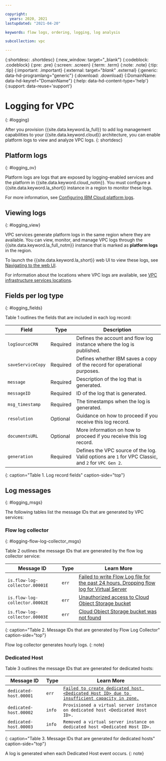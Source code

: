 ```yaml
---

copyright:
  years: 2020, 2021
lastupdated: "2021-04-20"

keywords: flow logs, ordering, logging, log analysis

subcollection: vpc

---
```


{:shortdesc: .shortdesc}
{:new_window: target="_blank"}
{:codeblock: .codeblock}
{:pre: .pre}
{:screen: .screen}
{:term: .term}
{:note: .note}
{:tip: .tip}
{:important: .important}
{:external: target="_blank_" .external}
{:generic: data-hd-programlang="generic"}
{:download: .download}
{:DomainName: data-hd-keyref="DomainName"}
{:help: data-hd-content-type='help'}
{:support: data-reuse='support'}

# Logging for VPC
{: #logging}

After you provision {{site.data.keyword.la_full}} to add log management capabilities to your {{site.data.keyword.cloud}} architecture, you can enable platform logs to view and analyze VPC logs.
{: shortdesc}

## Platform logs
{: #logging_ov}

Platform logs are logs that are exposed by logging-enabled services and the platform in {{site.data.keyword.cloud_notm}}. You must configure a {{site.data.keyword.la_short}} instance in a region to monitor these logs.

For more information, see [Configuring IBM Cloud platform logs](/docs/log-analysis?topic=log-analysis-config_svc_logs).

## Viewing logs
{: #logging_view}

VPC services generate platform logs in the same region where they are available. You can view, monitor, and manage VPC logs through the {{site.data.keyword.la_full_notm}} instance that is marked as **platform logs** in the region.

To launch the {{site.data.keyword.la_short}} web UI to view these logs, see [Navigating to the web UI](/docs/log-analysis?topic=log-analysis-launch).

For information about the locations where VPC logs are available, see [VPC infrastructure services locations](/docs/log-analysis?topic=log-analysis-cloud_services_locations#cloud_services_locations_vpc_infrastructure).

## Fields per log type
{: #logging_fields}

Table 1 outlines the fields that are included in each log record:

| Field             | Type       | Description             |
|-------------------|------------|-------------------------|
| `logSourceCRN`    | Required   | Defines the account and flow log instance where the log is published. |
| `saveServiceCopy` | Required   | Defines whether IBM saves a copy of the record for operational purposes. |
| `message`         | Required   | Description of the log that is generated. |
| `messageID`       | Required   | ID of the log that is generated. |
| `msg_timestamp`   | Required   | The timestamps when the log is generated. |
| `resolution`      | Optional   | Guidance on how to proceed if you receive this log record. |
| `documentsURL`    | Optional   | More information on how to proceed if you receive this log record. |
| `generation`      | Required   | Defines the VPC source of the log. Valid options are `1` for VPC Classic, and `2` for `VPC Gen 2`. |
{: caption="Table 1. Log record fields" caption-side="top"}

## Log messages
{: #logging_msgs}

The following tables list the message IDs that are generated by VPC services:

### Flow log collector
{: #logging-flow-log-collector_msgs}

Table 2 outlines the message IDs that are generated by the flow log collector service:

| Message ID                     | Type  | Learn More  |
|--------------------------------|-------|---------------------|
| `is.flow-log-collector.00001E` | `err` | [Failed to write Flow Log file for the past 24 hours. Dropping flow log for Virtual Server <ServerName>](/docs/vpc?topic=vpc-fl-ts-error-failed-write) |
| `is.flow-log-collector.00002E` | `err` | [Unauthorized access to Cloud Object Storage bucket <BucketName>](/docs/vpc?topic=vpc-fl-ts-error-unauth-access-cos) |
| `is.flow-log-collector.00003E` | `err` | [Cloud Object Storage bucket <BucketName> was not found](/docs/vpc?topic=vpc-fl-ts-error-cos-bucket) |
{: caption="Table 2. Message IDs that are generated by Flow Log Collector" caption-side="top"}

Flow log collector generates hourly logs.
{: note}

### Dedicated Host

Table 3 outlines the message IDs that are generated for dedicated hosts:

| Message ID             | Type   | Learn More  |
|------------------------|--------|---------------------|
| `dedicated-host.00001` | `err`  | [`Failed to create dedicated host <Dedicated Host ID> due to insufficient capacity in zone.`](/docs/vpc?topic=vpc-why-did-a-dedicated-host-fail-to-create-) |
| `dedicated-host.00002` | `info` | `Provisioned a virtual server instance on dedicated host <Dedicated Host ID>.`              |
| `dedicated-host.00003` | `info` | `Removed a virtual server instance on dedicated host <Dedicated Host ID>.`              |
{: caption="Table 3. Message IDs that are generated for dedicated hosts" caption-side="top"}

A log is generated when each Dedicated Host event occurs.
{: note}


